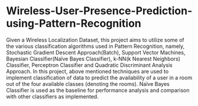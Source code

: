 # Wireless-User-Presence-Prediction-using-Pattern-Recognition
Given a Wireless Localization Dataset, this project aims to utilize some of the various classification algorithms used in Pattern Recognition, namely, Stochastic Gradient Descent Approach(Batch), Support Vector Machines, Bayesian Classifier(Naïve Bayes Classifier), k-NN(k Nearest Neighbors) Classifier, Perceptron Classifier and Quadratic Discriminant Analysis Approach.
In this project, above mentioned techniques are used to implement classification of data to predict the availability of a user in a room out of the four available classes (denoting the rooms). Naïve Bayes Classifier is used as the baseline for performance analysis and comparison with other classifiers as implemented.
